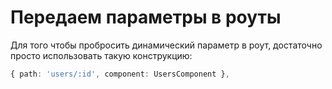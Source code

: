 # Передаем параметры в роуты

Для того чтобы пробросить динамический параметр в роут, достаточно просто использовать такую конструкцию:

```ts
{ path: 'users/:id', component: UsersComponent },
```
